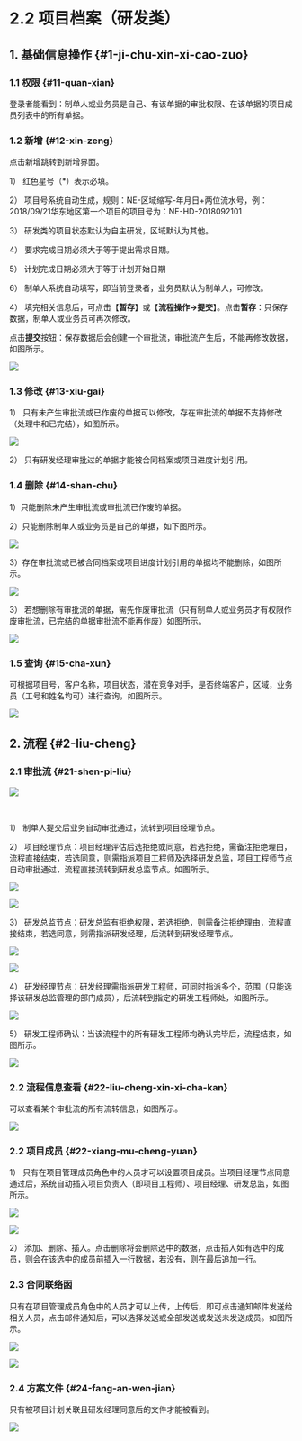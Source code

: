 # 2.2 项目档案（研发类）

## 1. 基础信息操作 {#1-ji-chu-xin-xi-cao-zuo}

### 1.1 权限 {#11-quan-xian}

登录者能看到：制单人或业务员是自己、有该单据的审批权限、在该单据的项目成员列表中的所有单据。

### 1.2 新增 {#12-xin-zeng}

点击新增跳转到新增界面。

1） 红色星号（\*）表示必填。

2） 项目号系统自动生成，规则：NE-区域缩写-年月日+两位流水号，例：2018/09/21华东地区第一个项目的项目号为：NE-HD-2018092101

3） 研发类的项目状态默认为自主研发，区域默认为其他。

4） 要求完成日期必须大于等于提出需求日期。

5） 计划完成日期必须大于等于计划开始日期

6） 制单人系统自动填写，即当前登录者，业务员默认为制单人，可修改。

4） 填完相关信息后，可点击【**暂存**】或【**流程操作-&gt;提交**】。点击**暂存**：只保存数据，制单人或业务员可再次修改。

点击**提交**按钮：保存数据后会创建一个审批流，审批流产生后，不能再修改数据，如图所示。

![](../.gitbook/assets/image%20%281%29.png)

### 1.3 修改 {#13-xiu-gai}

1） 只有未产生审批流或已作废的单据可以修改，存在审批流的单据不支持修改（处理中和已完结），如图所示。

![](../.gitbook/assets/image%20%2870%29.png)

2） 只有研发经理审批过的单据才能被合同档案或项目进度计划引用。

### 1.4 删除 {#14-shan-chu}

1）只能删除未产生审批流或审批流已作废的单据。

2）只能删除制单人或业务员是自己的单据，如下图所示。

![](../.gitbook/assets/image%20%2863%29.png)

3）存在审批流或已被合同档案或项目进度计划引用的单据均不能删除，如图所示。

![](../.gitbook/assets/image%20%2821%29.png)

3） 若想删除有审批流的单据，需先作废审批流（只有制单人或业务员才有权限作废审批流，已完结的单据审批流不能再作废）如图所示。

![](../.gitbook/assets/image%20%2832%29.png)

### 1.5 查询 {#15-cha-xun}

可根据项目号，客户名称，项目状态，潜在竞争对手，是否终端客户，区域，业务员（工号和姓名均可）进行查询，如图所示。

![](../.gitbook/assets/image%20%2860%29.png)

## 2. 流程 {#2-liu-cheng}

### 2.1 审批流 {#21-shen-pi-liu}

![](https://blobscdn.gitbook.com/v0/b/gitbook-28427.appspot.com/o/assets%2F-LKy6nd-p_b7KpAaUuY_%2F-LMuB8kqWvIHe3dXBdhQ%2F-LMuCOKHH-h4sD24MITf%2Fimage.png?alt=media&token=f9885a85-95a6-4fb7-8a73-eec052764a4a)

​

1） 制单人提交后业务自动审批通过，流转到项目经理节点。

2） 项目经理节点：项目经理评估后选拒绝或同意，若选拒绝，需备注拒绝理由，流程直接结束，若选同意，则需指派项目工程师及选择研发总监，项目工程师节点自动审批通过，流程直接流转到研发总监节点。如图所示。

![](../.gitbook/assets/image%20%28109%29.png)

![](../.gitbook/assets/image%20%2875%29.png)

3） 研发总监节点：研发总监有拒绝权限，若选拒绝，则需备注拒绝理由，流程直接结束，若选同意，则需指派研发经理，后流转到研发经理节点。

![](../.gitbook/assets/image%20%2852%29.png)

![](../.gitbook/assets/image%20%2818%29.png)

4） 研发经理节点：研发经理需指派研发工程师，可同时指派多个，范围（只能选择该研发总监管理的部门成员），后流转到指定的研发工程师处，如图所示。

![](../.gitbook/assets/image%20%2826%29.png)

5） 研发工程师确认：当该流程中的所有研发工程师均确认完毕后，流程结束，如图所示。

![](../.gitbook/assets/image%20%2834%29.png)

### 2.2 流程信息查看 {#22-liu-cheng-xin-xi-cha-kan}

可以查看某个审批流的所有流转信息，如图所示。

![](../.gitbook/assets/image%20%2843%29.png)

### 2.2 项目成员 {#22-xiang-mu-cheng-yuan}

1） 只有在项目管理成员角色中的人员才可以设置项目成员。当项目经理节点同意通过后，系统自动插入项目负责人（即项目工程师）、项目经理、研发总监，如图所示。

![](../.gitbook/assets/image%20%28113%29.png)

![](../.gitbook/assets/image%20%2892%29.png)

2） 添加、删除、插入。点击删除将会删除选中的数据，点击插入如有选中的成员，则会在该选中的成员前插入一行数据，若没有，则在最后追加一行。

### ​2.3 合同联络函

只有在项目管理成员角色中的人员才可以上传，上传后，即可点击通知邮件发送给相关人员，点击邮件通知后，可以选择发送或全部发送或发送未发送成员。如图所示。

![](../.gitbook/assets/image%20%2884%29.png)

![](../.gitbook/assets/image%20%28122%29.png)

### 2.4 方案文件 {#24-fang-an-wen-jian}

只有被项目计划关联且研发经理同意后的文件才能被看到。

![](../.gitbook/assets/image%20%2817%29.png)

